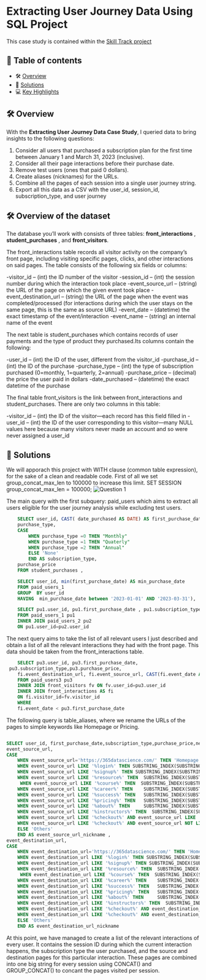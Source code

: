 # Extracting User Journey Data Using SQL Project
This case study is contained within the [Skill Track project](https://learn.365datascience.com/) 
## 📕 **Table of contents**
<!--ts-->
   * 🛠️ [Overview](#️-overview)
   * 🚀 [Solutions](#-solutions)
   * 💻 [Key Highlights](#-key-highlight)
     
## 🛠️ Overview
With the **Extracting User Journey Data Case Study**, I queried data to bring insights to the following questions:
1. Consider all users that purchased a subscription plan for the first time between January 1 and March 31, 2023 (inclusive).
2. Consider all their page interactions before their purchase date.
3. Remove test users (ones that paid 0 dollars).
4. Create aliases (nicknames) for the URLs.
5. Combine all the pages of each session into a single user journey string.
6. Export all this data as a CSV with the user_id, session_id, subscription_type, and user journey

## 🛠️ Overview of the dataset
The database you’ll work with consists of three tables: **front_interactions** , **student_purchases** , and **front_visitors**.

The front_interactions  table records all visitor activity on the company’s front page, including visiting specific pages, clicks, and other interactions on said pages. The table consists of the following six fields or columns:

 -visitor_id  – (int) the ID number of the visitor
 -session_id  – (int) the session number during which the interaction took place
 -event_source_url  – (string) the URL of the page on which the given event took place
 -event_destination_url   – (string) the URL of the page when the event was completed/processed (for interactions during which the user stays on the same page, this is the same as source URL)
 -event_date   – (datetime) the exact timestamp of the event/interaction
 -event_name   – (string) an internal name of the event 


The next table is student_purchases  which contains records of user payments and the type of product they purchased.Its columns contain the following:

-user_id   – (int) the ID of the user, different from the visitor_id
-purchase_id   – (int) the ID of the purchase
-purchase_type   – (int) the type of subscription purchased (0=monthly, 1=quarterly, 2=annual)
-purchase_price   – (decimal) the price the user paid in dollars
-date_purchased   – (datetime) the exact datetime of the purchase

The final table front_visitors  is the link between front_interactions and student_purchases. There are only two columns in this table:

-visitor_id   – (int) the ID of the visitor—each record has this field filled in
-user_id   – (int) the ID of the user corresponding to this visitor—many NULL values here because many visitors never made an account and so were never assigned a user_id 

## 🚀 Solutions
We will apporach this project with  WITH clause (common table expression), for the sake of a clean and readable code. 
First of all we set group_concat_max_len to 100000 to increase this limit. 
SET SESSION group_concat_max_len = 100000; 
![Question 1](https://img.shields.io/badge/Question-1-971901)  

The main query with the first subquery: paid_users which aims to extract all users eligible for the user journey analysis while excluding test users. 

```sql
	SELECT user_id, CAST( date_purchased AS DATE) AS first_purchase_date, 
	purchase_type,
	CASE
        WHEN purchase_type =0 THEN "Monthly"
        WHEN purchase_type =1 THEN "Quaterly"
        WHEN purchase_type =2 THEN "Annual"
        ELSE 'None'
    	END AS subscription_type,
	purchase_price
	FROM student_purchases ,

	SELECT user_id, min(first_purchase_date) AS min_purchase_date
	FROM paid_users_1
	GROUP  BY user_id
	HAVING  min_purchase_date between '2023-01-01' AND '2023-03-31'),

	SELECT pu1.user_id, pu1.first_purchase_date , pu1.subscription_type, 		pu1.purchase_price 
	FROM paid_users_1 pu1
	INNER JOIN paid_users_2 pu2
	ON pu1.user_id=pu2.user_id
```

The next query aims to take the list of all relevant users I just described and obtain a list of all the relevant interactions they had with the front page. This data should be taken from the front_interactions table.
```sql
	SELECT pu3.user_id, pu3.first_purchase_date, 		 
 pu3.subscription_type,pu3.purchase_price, 
	fi.event_destination_url, fi.event_source_url, CAST(fi.event_date AS date) as new_event_date, fi.session_id
	FROM paid_users3 pu3
    INNER JOIN front_visitors fv ON fv.user_id=pu3.user_id 
	INNER JOIN front_interactions AS fi
	ON fi.visitor_id=fv.visitor_id 
    WHERE
	fi.event_date < pu3.first_purchase_date

```

The following query is table_aliases, where we rename the URLs of the pages to simple keywords like Homepage or Pricing. 
```sql

SELECT user_id, first_purchase_date,subscription_type,purchase_price,new_event_date,session_id,
event_source_url,
CASE 
	WHEN event_source_url='https://365datascience.com/' THEN 'Homepage' 
	WHEN event_source_url LIKE '%login%' THEN SUBSTRING_INDEX(SUBSTRING_INDEX(event_source_url,'/',-2),'/',1)
	WHEN event_source_url LIKE '%signup%' THEN SUBSTRING_INDEX(SUBSTRING_INDEX(event_source_url,'/',-2),'/',1)
	WHEN event_source_url LIKE '%resource%' THEN  SUBSTRING_INDEX(SUBSTRING_INDEX(event_source_url,'/',-2),'/',1)
	 WHEN event_source_url LIKE '%course%' THEN  SUBSTRING_INDEX(SUBSTRING_INDEX(event_source_url,'/',-2),'/',1)
	WHEN event_source_url LIKE '%career%' THEN    SUBSTRING_INDEX(SUBSTRING_INDEX(event_source_url,'/',-2),'/',1)
	WHEN event_source_url LIKE '%success%' THEN   SUBSTRING_INDEX(SUBSTRING_INDEX(event_source_url,'/',-2),'/',1)
	WHEN event_source_url LIKE '%pricing%' THEN   SUBSTRING_INDEX(SUBSTRING_INDEX(event_source_url,'/',-2),'/',1)
	WHEN event_source_url LIKE '%about%' THEN     SUBSTRING_INDEX(SUBSTRING_INDEX(event_source_url,'/',-2),'/',1)
    WHEN event_source_url LIKE '%instructors%' THEN  SUBSTRING_INDEX(SUBSTRING_INDEX(event_source_url,'/',-2),'/',1)
    WHEN event_source_url LIKE '%checkout%' AND event_source_url LIKE '%coupon%'   THEN 'Coupon'
    WHEN event_source_url LIKE '%checkout%' AND event_source_url NOT LIKE '%coupon%'   THEN SUBSTRING_INDEX(SUBSTRING_INDEX(event_source_url,'/',-2),'/',1)
    ELSE 'Others' 
    END AS event_source_url_nickname ,
event_destination_url,
CASE 
	WHEN event_destination_url='https://365datascience.com/' THEN 'Homepage' 
	WHEN event_destination_url LIKE '%login%' THEN SUBSTRING_INDEX(SUBSTRING_INDEX(event_destination_url,'/',-2),'/',1)
	WHEN event_destination_url LIKE '%signup%' THEN SUBSTRING_INDEX(SUBSTRING_INDEX(event_destination_url,'/',-2),'/',1)
	WHEN event_destination_url LIKE '%resource%' THEN  SUBSTRING_INDEX(SUBSTRING_INDEX(event_destination_url,'/',-2),'/',1)
	 WHEN event_destination_url LIKE '%course%' THEN  SUBSTRING_INDEX(SUBSTRING_INDEX(event_destination_url,'/',-2),'/',1)
	WHEN event_destination_url LIKE '%career%' THEN    SUBSTRING_INDEX(SUBSTRING_INDEX(event_destination_url,'/',-2),'/',1)
	WHEN event_destination_url LIKE '%success%' THEN   SUBSTRING_INDEX(SUBSTRING_INDEX(event_destination_url,'/',-2),'/',1)
	WHEN event_destination_url LIKE '%pricing%' THEN   SUBSTRING_INDEX(SUBSTRING_INDEX(event_destination_url,'/',-2),'/',1)
	WHEN event_destination_url LIKE '%about%' THEN     SUBSTRING_INDEX(SUBSTRING_INDEX(event_destination_url,'/',-2),'/',1)
    WHEN event_destination_url LIKE '%instructors%' THEN  SUBSTRING_INDEX(SUBSTRING_INDEX(event_destination_url,'/',-2),'/',1)
    WHEN event_destination_url LIKE '%checkout%' AND event_destination_url LIKE '%coupon%'   THEN 'Coupon'
    WHEN event_destination_url LIKE '%checkout%' AND event_destination_url NOT LIKE '%coupon%'   THEN SUBSTRING_INDEX(SUBSTRING_INDEX(event_destination_url,'/',-2),'/',1)
    ELSE 'Others' 
    END AS event_destination_url_nickname
```

At this point, we have managed to create a list of the relevant interactions of every user. It contains the session ID during which the current interaction happens, the subscription type the user purchased, and the source and destination pages for this particular interaction. These pages are combined into one big string for every session using CONCAT() and GROUP_CONCAT() to concant the pages visited per session.
